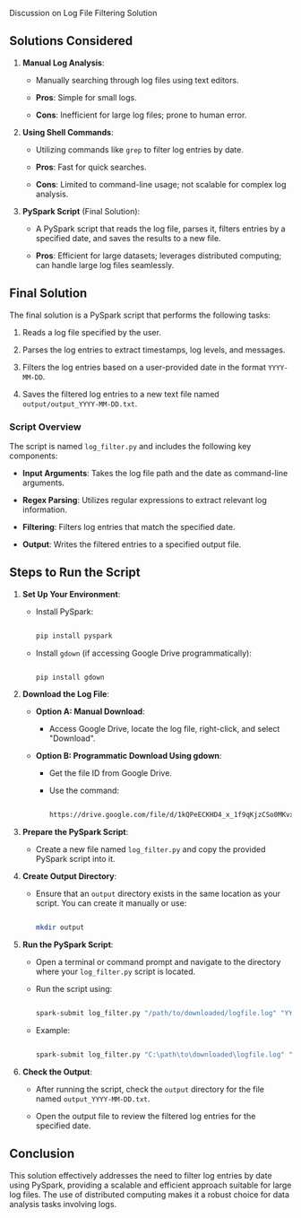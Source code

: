  Discussion on Log File Filtering Solution

 

## Solutions Considered

 

1. **Manual Log Analysis**:

   - Manually searching through log files using text editors.

   - **Pros**: Simple for small logs.

   - **Cons**: Inefficient for large log files; prone to human error.

 

2. **Using Shell Commands**:

   - Utilizing commands like `grep` to filter log entries by date.

   - **Pros**: Fast for quick searches.

   - **Cons**: Limited to command-line usage; not scalable for complex log analysis.


 
4. **PySpark Script** (Final Solution):

   - A PySpark script that reads the log file, parses it, filters entries by a specified date, and saves the results to a new file.

   - **Pros**: Efficient for large datasets; leverages distributed computing; can handle large log files seamlessly.

 

## Final Solution

 

The final solution is a PySpark script that performs the following tasks:

 

1. Reads a log file specified by the user.

2. Parses the log entries to extract timestamps, log levels, and messages.

3. Filters the log entries based on a user-provided date in the format `YYYY-MM-DD`.

4. Saves the filtered log entries to a new text file named `output/output_YYYY-MM-DD.txt`.

 

### Script Overview

 

The script is named `log_filter.py` and includes the following key components:

 

- **Input Arguments**: Takes the log file path and the date as command-line arguments.

- **Regex Parsing**: Utilizes regular expressions to extract relevant log information.

- **Filtering**: Filters log entries that match the specified date.

- **Output**: Writes the filtered entries to a specified output file.

 

## Steps to Run the Script

 

1. **Set Up Your Environment**:

   - Install PySpark:

     ```bash

     pip install pyspark

     ```

   - Install `gdown` (if accessing Google Drive programmatically):

     ```bash

     pip install gdown

     ```

 

2. **Download the Log File**:

   - **Option A: Manual Download**:

     - Access Google Drive, locate the log file, right-click, and select "Download".

   - **Option B: Programmatic Download Using gdown**:

     - Get the file ID from Google Drive.

     - Use the command:

       ```bash

       https://drive.google.com/file/d/1kQPeECKHD4_x_1f9qKjzCSo0MKvxik_2/view?usp=sharing

       ```

 

3. **Prepare the PySpark Script**:

   - Create a new file named `log_filter.py` and copy the provided PySpark script into it.

 

4. **Create Output Directory**:

   - Ensure that an `output` directory exists in the same location as your script. You can create it manually or use:

     ```bash

     mkdir output

     ```

 

5. **Run the PySpark Script**:

   - Open a terminal or command prompt and navigate to the directory where your `log_filter.py` script is located.

   - Run the script using:

     ```bash

     spark-submit log_filter.py "/path/to/downloaded/logfile.log" "YYYY-MM-DD"

     ```

   - Example:

     ```bash

     spark-submit log_filter.py "C:\path\to\downloaded\logfile.log" "2023-10-01"

     ```

 

6. **Check the Output**:

   - After running the script, check the `output` directory for the file named `output_YYYY-MM-DD.txt`.

   - Open the output file to review the filtered log entries for the specified date.

 

## Conclusion

 

This solution effectively addresses the need to filter log entries by date using PySpark, providing a scalable and efficient approach suitable for large log files. The use of distributed computing makes it a robust choice for data analysis tasks involving logs.
